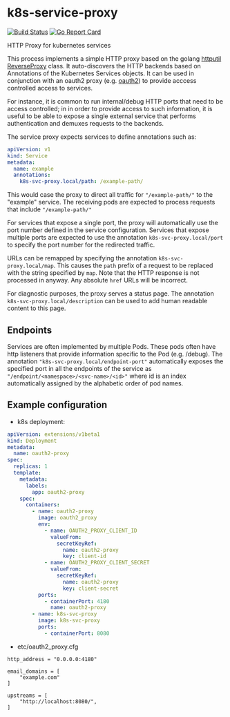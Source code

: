 # k8s-service-proxy

[![Build Status](https://travis-ci.org/pedro-r-marques/k8s-service-proxy.svg?branch=master)](https://travis-ci.org/pedro-r-marques/k8s-service-proxy)
[![Go Report Card](https://goreportcard.com/badge/github.com/pedro-r-marques/k8s-service-proxy)](https://goreportcard.com/report/github.com/pedro-r-marques/k8s-service-proxy)

HTTP Proxy for kubernetes services

This process implements a simple HTTP proxy based on the golang [httputil] [ReverseProxy]
class. It auto-discovers the HTTP backends based on Annotations of the Kubernetes Services objects.
It can be used in conjunction with an oauth2 proxy (e.g. [oauth2]) to provide acccess controlled
access to services.

For instance, it is common to run internal/debug HTTP ports that need to be access controlled; in
in order to provide access to such information, it is useful to be able to expose a single external
service that performs authentication and demuxes requests to the backends.

The service proxy expects services to define annotations such as:

```yaml
apiVersion: v1
kind: Service
metadata:
  name: example
  annotations:
    k8s-svc-proxy.local/path: /example-path/
```

This would case the proxy to direct all traffic for `"/example-path/"` to the "example" service. The
receiving pods are expected to process requests that include `"/example-path/"`

For services that expose a single port, the proxy will automatically use the port number defined in
the service configuration. Services that expose multiple ports are expected to use the
annotation `k8s-svc-proxy.local/port` to specify the port number for the redirected traffic.

URLs can be remapped by specifying the annotation `k8s-svc-proxy.local/map`. This causes the `path` prefix
of a request to be replaced with the string specified by `map`. Note that the HTTP response is not
processed in anyway. Any absolute `href` URLs will be incorrect.

For diagnostic purposes, the proxy serves a status page. The annotation `k8s-svc-proxy.local/description`
can be used to add human readable content to this page.

## Endpoints

Services are often implemented by multiple Pods. These pods often have http listeners that provide information specific
to the Pod (e.g. /debug). The annotation `"k8s-svc-proxy.local/endpoint-port"` automatically exposes the specified
port in all the endpoints of the service as `"/endpoint/<namespace>/<svc-name>/<id>"` where id is an index automatically assigned
by the alphabetic order of pod names.

## Example configuration

- k8s deployment:

```yaml
apiVersion: extensions/v1beta1
kind: Deployment
metadata:
  name: oauth2-proxy
spec:
  replicas: 1
  template:
    metadata:
      labels:
        app: oauth2-proxy
    spec:
      containers:
        - name: oauth2-proxy
          image: oauth2_proxy
          env:
            - name: OAUTH2_PROXY_CLIENT_ID
              valueFrom:
                secretKeyRef:
                  name: oauth2-proxy
                  key: client-id
            - name: OAUTH2_PROXY_CLIENT_SECRET
              valueFrom:
                secretKeyRef:
                  name: oauth2-proxy
                  key: client-secret
          ports:
            - containerPort: 4180
              name: oauth2-proxy
        - name: k8s-svc-proxy
          image: k8s-svc-proxy
          ports:
            - containerPort: 8080

```

- etc/oauth2_proxy.cfg

```text
http_address = "0.0.0.0:4180"

email_domains = [
    "example.com"
]

upstreams = [
    "http://localhost:8080/",
]
```

[oauth2]: https://github.com/bitly/oauth2_proxy
[httputil]: https://golang.org/pkg/net/http/httputil/
[ReverseProxy]: https://golang.org/pkg/net/http/httputil/#ReverseProxy
